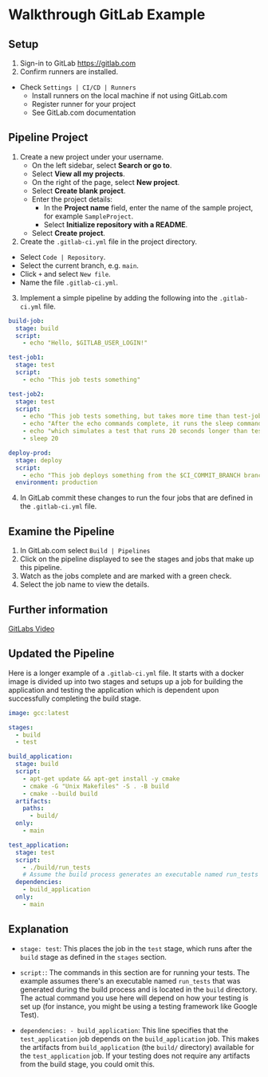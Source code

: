 # Walkthrough GitLab Example

## Setup
1. Sign-in to GitLab https://gitlab.com
2. Confirm runners are installed.
  - Check `Settings | CI/CD | Runners`
    - Install runners on the local machine if not using GitLab.com
    - Register runner for your project
    - See GitLab.com documentation

## Pipeline Project
1. Create a new project under your username.
    * On the left sidebar, select **Search or go to**.
    * Select **View all my projects**.
    * On the right of the page, select **New project**.
    * Select **Create blank project**.
    * Enter the project details:
        * In the **Project name** field, enter the name of the sample project, for example `SampleProject`.
        * Select **Initialize repository with a README**.
    * Select **Create project**.
2. Create the `.gitlab-ci.yml` file in the project directory.
  - Select `Code | Repository`.
   - Select the current branch, e.g. `main`.
  - Click `+` and select `New file`.
  - Name the file `.gitlab-ci.yml`.
3. Implement a simple pipeline by adding the following into the `.gitlab-ci.yml` file.
```yaml
build-job:
  stage: build
  script:
    - echo "Hello, $GITLAB_USER_LOGIN!"

test-job1:
  stage: test
  script:
    - echo "This job tests something"

test-job2:
  stage: test
  script:
    - echo "This job tests something, but takes more time than test-job1."
    - echo "After the echo commands complete, it runs the sleep command for 20 seconds"
    - echo "which simulates a test that runs 20 seconds longer than test-job1"
    - sleep 20

deploy-prod:
  stage: deploy
  script:
    - echo "This job deploys something from the $CI_COMMIT_BRANCH branch."
  environment: production
```
4. In GitLab commit these changes to run the four jobs that are defined in the `.gitlab-ci.yml` file.

## Examine the Pipeline
1. In GitLab.com select `Build | Pipelines` 
2. Click on the pipeline displayed to see the stages and jobs that make up this pipeline.
3. Watch as the jobs complete and are marked with a green check.
4. Select the job name to view the details.

## Further information
[GitLabs Video](https://www.youtube.com/watch?v=kTNfi5z6Uvk&t=553s)

## Updated the Pipeline
Here is a longer example of a `.gitlab-ci.yml` file.  It starts with a docker image is divided up into two stages and setups up a job for building the application and testing the application which is dependent upon successfully completing the build stage.

```yaml
image: gcc:latest

stages:
  - build
  - test

build_application:
  stage: build
  script:
    - apt-get update && apt-get install -y cmake
    - cmake -G "Unix Makefiles" -S . -B build
    - cmake --build build
  artifacts:
    paths:
      - build/
  only:
    - main

test_application:
  stage: test
  script:
    - ./build/run_tests 
    # Assume the build process generates an executable named run_tests
  dependencies:
    - build_application
  only:
    - main
```
## Explanation
- `stage: test`: This places the job in the `test` stage, which runs after the `build` stage as defined in the `stages` section.

- `script:`: The commands in this section are for running your tests. The example assumes there's an executable named `run_tests` that was generated during the build process and is located in the `build` directory. The actual command you use here will depend on how your testing is set up (for instance, you might be using a testing framework like Google Test).

- `dependencies: - build_application`: This line specifies that the `test_application` job depends on the `build_application` job. This makes the artifacts from `build_application` (the `build/` directory) available for the `test_application` job. If your testing does not require any artifacts from the build stage, you could omit this.